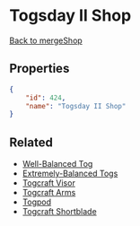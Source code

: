 # Togsday II Shop

<no description available>

[Back to mergeShop](../merge-shops.md)

## Properties

```json
{
    "id": 424,
    "name": "Togsday II Shop"
}
```

## Related

- [Well-Balanced Tog](../items/22058-well-balanced-tog.md)
- [Extremely-Balanced Togs](../items/22059-extremely-balanced-togs.md)
- [Togcraft Visor](../items/22060-togcraft-visor.md)
- [Togcraft Arms](../items/22061-togcraft-arms.md)
- [Togpod](../items/22062-togpod.md)
- [Togcraft Shortblade](../items/22063-togcraft-shortblade.md)

